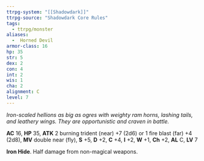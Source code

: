 ```yaml
---
ttrpg-system: "[[Shadowdark]]"
ttrpg-source: "Shadowdark Core Rules"
tags:
  - ttrpg/monster
aliases:
  -  Horned Devil
armor-class: 16
hp: 35
str: 5
dex: 2
con: 4
int: 2
wis: 1
cha: 2
alignment: C
level: 7
---
```


_Iron-scaled hellions as big as ogres with weighty ram horns, lashing tails, and leathery wings. They are opportunistic and craven in battle._

**AC** 16, **HP** 35, **ATK** 2 burning trident (near) +7 (2d6) or 1 fire blast (far) +4 (2d8), **MV** double near (fly), **S** +5, **D** +2, **C** +4, **I** +2, **W** +1, **Ch** +2, **AL** C, **LV** 7

**Iron Hide**. Half damage from non-magical weapons.

